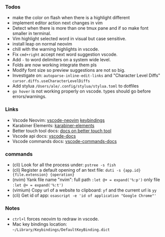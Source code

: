 ### Todos

- make the color on flash when there is a highlight different
- implement editor action next changes in vim
- Detect when there is more than one tmux pane and if so make font smaller in terminal.
- Vim highlight selected word in visual but case sensitive.
- install leap on normal neovim
- chill with the warning highlights in vscode.
- Fix `cmd+right` accept next word suggestion vscode.
- Add `-` to word delimiters on a system wide level.
- Folds are now working integrate them pls
- Modify font size so preview suggestions are not so big.
- Investigate on: `autoparse-inline-edit-links` and "Character Level Diffs" `cursor.diffs.useCharacterLevelDiffs`
- Add stylua `/Users/ale/.config/stylua/stylua.toml` to dotfiles
- `go hover` is not working properly on vscode. types should go before errors/warnings.

### Links

- Vscode Neovim:
  [vscode-neovim]("https://marketplace.visualstudio.com/items?itemName=asvetliakov.vscode-neovim")
  [keybindings]("https://marketplace.visualstudio.com/items?itemName=asvetliakov.vscode-neovim#explorerlist-navigation-bindings")
- Karabiner Elements:
  [karabiner-elements]("https://karabiner-elements.pqrs.org/docs/")
- Better touch tool docs:
  [docs on better touch tool]("https://docs.folivora.ai/")
- Vscode api docs:
  [vscode-docs]("https://code.visualstudio.com/api/references/vscode-api")
- Vscode commands docs:
  [vscode-commands-docs]("https://code.visualstudio.com/api/references/commands")

### commands

- (cli) Look for all the process under: `pstree -s fish`
- (cli) Register a default opening of an text file: `duti -s {app.id} {file.extension} {operation}`
- (nvim) Yank file name "nvim": full path `:let @+ = expand('%:p')` only file `:let @+ = expand('%:t')`
- (vimium) Copy url of a website to clipboard: `yf` and the current url is `yy`
- (cli) Get id of app: `osascript -e 'id of application "Google Chrome"'`

### Notes

- `ctrl+l` forces neovim to redraw in vscode.
- Mac key bindings location: `~/Library/Keybindings/DefaultKeyBinding.dict`
